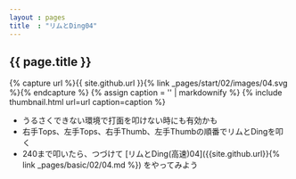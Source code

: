 ```yaml
---
layout : pages
title  : "リムとDing04"
---
```


## {{ page.title }}

{% capture url %}{{ site.github.url }}{% link _pages/start/02/images/04.svg %}{% endcapture %}
{% assign caption = '' | markdownify %}
{% include thumbnail.html url=url caption=caption %}


* うるさくできない環境で打面を叩けない時にも有効かも
* 右手Tops、左手Tops、右手Thumb、左手Thumbの順番でリムとDingを叩く
* 240まで叩いたら、つづけて [リムとDing(高速)04]({{site.github.url}}{% link _pages/basic/02/04.md %}) をやってみよう
